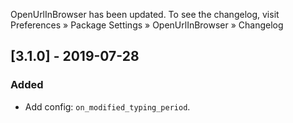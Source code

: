 OpenUrlInBrowser has been updated. To see the changelog, visit
Preferences » Package Settings » OpenUrlInBrowser » Changelog


## [3.1.0] - 2019-07-28

### Added
-  Add config: `on_modified_typing_period`.
